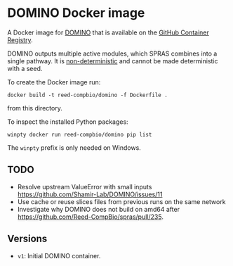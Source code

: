 # DOMINO Docker image

A Docker image for [DOMINO](https://github.com/Shamir-Lab/DOMINO) that is available on the [GitHub Container Registry](https://github.com/orgs/Reed-CompBio/packages/container/package/domino).

DOMINO outputs multiple active modules, which SPRAS combines into a single pathway.
It is [non-deterministic](https://github.com/Shamir-Lab/DOMINO/issues/5) and cannot be made deterministic with a seed.

To create the Docker image run:
```
docker build -t reed-compbio/domino -f Dockerfile .
```
from this directory.

To inspect the installed Python packages:
```
winpty docker run reed-compbio/domino pip list
```
The `winpty` prefix is only needed on Windows.

## TODO
- Resolve upstream ValueError with small inputs https://github.com/Shamir-Lab/DOMINO/issues/11
- Use cache or reuse slices files from previous runs on the same network
- Investigate why DOMINO does not build on amd64 after https://github.com/Reed-CompBio/spras/pull/235.

## Versions

- `v1`: Initial DOMINO container.
